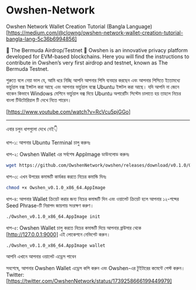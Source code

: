 # Owshen-Network
Owshen Network Wallet Creation Tutorial (Bangla Language) [https://medium.com/@clowng/owshen-network-wallet-creation-tutorial-bangla-lang-5c36b6994856]

🔺 The Bermuda Airdrop/Testnet 🔺
Owshen is an innovative privacy platform developed for EVM-based blockchains. Here you will find the instructions to contribute in Owshen’s very first airdrop and testnet, known as The Bermuda Testnet.

শুরুতে বলে নেয়া ভাল যে, আমি ধরে নিচ্ছি আপনি আপনার পিসি ব্যবহার করছেন এবং আপনার পিসিতে ইতোমধ্যে ভার্চুয়াল বক্স ইন্সটল করা আছে এবং আপনার ভার্চুয়াল বক্সে Ubuntu ইন্সটল করা আছে। যদি আপনি না জেনে থাকেন কিভাবে Windows মেশিনে ভার্চুয়াল বক্স দিয়ে Ubuntu অপারেটিং সিস্টেম চালাতে হয় তাহলে নিচের বাংলা টিউটোরিয়াল টি দেখে নিতে পারেন।

[https://www.youtube.com/watch?v=RcVcu5pjGGo]

-------------------------

এবার চলুন ধাপগুলো দেখে নেই👇

ধাপ-১: আপনার Ubuntu Terminal চালু করুনঃ

ধাপ-২: Owshen Wallet এর সর্বশেষ AppImage ডাউনলোড করুনঃ
```bash
wget https://github.com/OwshenNetwork/owshen/releases/download/v0.1.0/Owshen_v0.1.0_x86_64.AppImage
```

ধাপ-৩: এখন উপরের কমান্ডটি কার্যকর করতে নিচের কমান্ডি দিনঃ

```bash
chmod +x Owshen_v0.1.0_x86_64.AppImage
```

ধাপ-৪: আপনার Wallet ক্রিয়েট করার জন্য নিচের কমান্ডটি দিন এবং ওয়ালেট ক্রিয়েট হলে আপনার ১২-শব্দের Seed Phrase-টি নিরাপদ জায়গায় সংরক্ষণ করুণ।

```bash
./Owshen_v0.1.0_x86_64.AppImage init
```

ধাপ-৫: Owshen Wallet চালু করতে নিচের কমান্ডটি দিয়ে আপনার ব্রাউসার থেকে [http://127.0.0.1:9000] এই লোকেশনে নেভিগেট করুন।

```bash
./Owshen_v0.1.0_x86_64.AppImage wallet
```

আপনি এখানে আপনার ওয়ালেট এড্রেস পাবেন

সবশেষে, আপনার Owshen Wallet এড্রেস কপি করুন এবং Owshen-এর টুইটারের কমেন্টে পেস্ট করুন।
Twitter: [https://twitter.com/OwshenNetwork/status/1739258666199449979]
